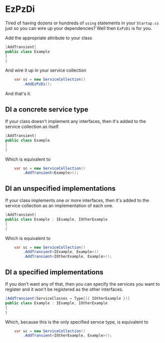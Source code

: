 # EzPzDi

Tired of having dozens or hundreds of `using` statements in your `Startup.cs` just so you
can wire up your dependencies? Well then `EzPzDi` is for you.

Add the appropriate attribute to your class

```csharp
[AddTransient]
public class Example
{
}
```

And wire it up in your service collection

```csharp
    var sc = new ServiceCollection()
        .AddEzPzDi();
```

And that's it.

## DI a concrete service type

If your class doesn't implement any interfaces, then it's added to the service
collection as itself.

```csharp
[AddTransient]
public class Example
{
}
```

Which is equivalent to

```csharp
    var sc = new ServiceCollection()
        .AddTransient<Example>();
```

## DI an unspecified implementations

If your class implements one or more interfaces, then it's added to the service
collection as an implementation of each one.

```csharp
[AddTransient]
public class Example : IExample, IOtherExample
{
}
```

Which is equivalent to

```csharp
    var sc = new ServiceCollection()
        .AddTransient<IExample, Example>()
        .AddTransient<IOtherExample, Example>();
```

## DI a specified implementations

If you don't want any of that, then you can specify the services you want to
register and it won't be registered as the other interfaces.

```csharp
[AddTransient(ServiceClasses = Type[]{ IOtherExample })]
public class Example : IExample, IOtherExample
{
}
```

Which, because this is the only specified servce type, is equivalent to

```csharp
    var sc = new ServiceCollection()
        .AddTransient<IOtherExample, Example>();
```
